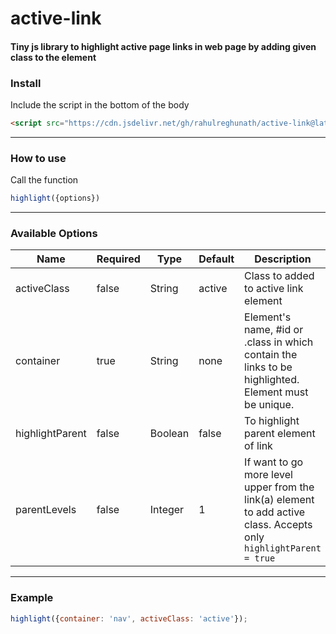 <p align="center">

# active-link


#### Tiny js library to highlight active page links in web page by adding given class to the element


### Install

Include the script in the bottom of the body

```html
<script src="https://cdn.jsdelivr.net/gh/rahulreghunath/active-link@latest/dist/active-link.min.js"></script>
```
---
### How to use
Call the function
```javascript
highlight({options})
```


---

### Available Options

| Name      | Required | Type          | Default     | Description |
| ---       | ---      | ---           | ---         | ---         |
| activeClass | false  | String | active | Class to added to active link element |
| container | true  | String | none| Element's name, #id or .class in which contain the links to be highlighted. Element must be unique. |
| highlightParent | false  | Boolean | false | To highlight parent element of link |
| parentLevels | false  | Integer | 1 | If want to go more level upper from the link(a) element to add active class. Accepts only ``highlightParent = true`` |

---

### Example
```javascript
highlight({container: 'nav', activeClass: 'active'});
```
